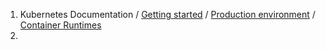 
1. Kubernetes Documentation / [Getting started](https://kubernetes.io/docs/setup/) / [Production environment](https://kubernetes.io/docs/setup/production-environment/) / [Container Runtimes](https://kubernetes.io/docs/setup/production-environment/container-runtimes/)
2. 

